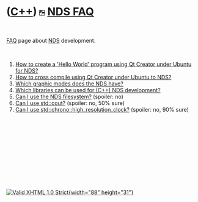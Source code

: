 



 

 

 

 

 

([C++](Cpp.htm)) ![NDS](PicNds.png) [NDS FAQ](CppNdsFaq.htm)
============================================================

 

[FAQ](CppFaq.htm) page about [NDS](CppNds.htm) development.

 

1.  [How to create a 'Hello World' program using Qt Creator under Ubuntu
    for NDS?](CppHelloWorldQtCreatorUbuntuNds.htm)
2.  [How to cross compile using Qt Creator under Ubuntu to
    NDS?](CppCrossCompile.htm)
3.  [Which graphic modes does the NDS have?](CppNdsGraphicMode.htm)
4.  [Which libraries can be used for (C++) NDS
    development?](CppNdsLibraries.htm)
5.  [Can I use the NDS filesystem?](CppNdsFilesystem.htm) (spoiler: no)
6.  [Can I use std::cout?](CppNdsStdCout.htm) (spoiler: no, 50% sure)
7.  [Can I use
    std::chrono::high\_resolution\_clock?](CppNdsStdChronoHigh_resolution_clock.htm)
    (spoiler: no, 90% sure)

 

 

 

 

 





 

[![Valid XHTML 1.0 Strict](valid-xhtml10.png){width="88"
height="31"}](http://validator.w3.org/check?uri=referer)
